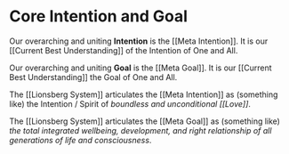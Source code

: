 # Core Intention and Goal
Our overarching and uniting **Intention** is the [[Meta Intention]]. It is our [[Current Best Understanding]] of the Intention of One and All. 

Our overarching and uniting **Goal** is the [[Meta Goal]]. It is our [[Current Best Understanding]] the Goal of One and All. 

The [[Lionsberg System]] articulates the [[Meta Intention]] as (something like) the Intention / Spirit of _boundless and unconditional [[Love]]_. 

The [[Lionsberg System]] articulates the [[Meta Goal]] as (something like) _the total integrated wellbeing, development, and right relationship of all generations of life and consciousness_. 

